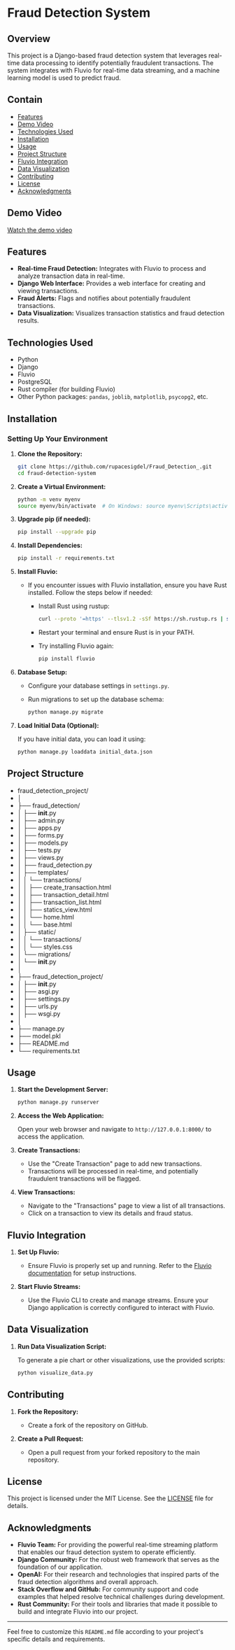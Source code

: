 # Fraud Detection System

## Overview

This project is a Django-based fraud detection system that leverages real-time data processing to identify potentially fraudulent transactions. The system integrates with Fluvio for real-time data streaming, and a machine learning model is used to predict fraud.

## Contain

- [Features](#features)
- [Demo Video](#demo-video)
- [Technologies Used](#technologies-used)
- [Installation](#installation)
- [Usage](#usage)
- [Project Structure](#project-structure)
- [Fluvio Integration](#fluvio-integration)
- [Data Visualization](#data-visualization)
- [Contributing](#contributing)
- [License](#license)
- [Acknowledgments](#acknowledgments)

## Demo Video
[Watch the demo video](https://github.com/rupacesigdel/)

## Features

- **Real-time Fraud Detection:** Integrates with Fluvio to process and analyze transaction data in real-time.
- **Django Web Interface:** Provides a web interface for creating and viewing transactions.
- **Fraud Alerts:** Flags and notifies about potentially fraudulent transactions.
- **Data Visualization:** Visualizes transaction statistics and fraud detection results.

## Technologies Used

- Python
- Django
- Fluvio
- PostgreSQL
- Rust compiler (for building Fluvio)
- Other Python packages: `pandas`, `joblib`, `matplotlib`, `psycopg2`, etc.

## Installation

### Setting Up Your Environment

1. **Clone the Repository:**

    ```bash
    git clone https://github.com/rupacesigdel/Fraud_Detection_.git
    cd fraud-detection-system
    ```

2. **Create a Virtual Environment:**

    ```bash
    python -m venv myenv
    source myenv/bin/activate  # On Windows: source myenv\Scripts\activate
    ```

3. **Upgrade pip (if needed):**

    ```bash
    pip install --upgrade pip
    ```

4. **Install Dependencies:**

    ```bash
    pip install -r requirements.txt
    ```

5. **Install Fluvio:**
   - If you encounter issues with Fluvio installation, ensure you have Rust installed. Follow the steps below if needed:
     - Install Rust using rustup:
       ```bash
       curl --proto '=https' --tlsv1.2 -sSf https://sh.rustup.rs | sh
       ```
     - Restart your terminal and ensure Rust is in your PATH.

     - Try installing Fluvio again:
       ```bash
       pip install fluvio
       ```

6. **Database Setup:**

    - Configure your database settings in `settings.py`.
    - Run migrations to set up the database schema:

      ```bash
      python manage.py migrate
      ```

7. **Load Initial Data (Optional):**

    If you have initial data, you can load it using:

    ```bash
    python manage.py loaddata initial_data.json
    ```

## Project Structure
- fraud_detection_project/
- │
- ├── fraud_detection/
- │   ├── __init__.py
- │   ├── admin.py
- │   ├── apps.py
- │   ├── forms.py
- │   ├── models.py
- │   ├── tests.py
- │   ├── views.py
- │   ├── fraud_detection.py
- │   ├── templates/
- │   │   └── transactions/
- │   │       ├── create_transaction.html
- │   │       ├── transaction_detail.html
- │   │       ├── transaction_list.html
- │   │       ├── statics_view.html
- │   │       └── home.html
- │   │   └── base.html
- │   ├── static/
- │   │   └── transactions/
- │   │       └── styles.css
- │   └── migrations/
- │       └── __init__.py
- │
- ├── fraud_detection_project/
- │   ├── __init__.py
- │   ├── asgi.py
- │   ├── settings.py
- │   ├── urls.py
- │   ├── wsgi.py
- │
- ├── manage.py
- ├── model.pkl
- ├── README.md
- └── requirements.txt



## Usage

1. **Start the Development Server:**

    ```bash
    python manage.py runserver
    ```

2. **Access the Web Application:**

    Open your web browser and navigate to `http://127.0.0.1:8000/` to access the application.

3. **Create Transactions:**

    - Use the "Create Transaction" page to add new transactions.
    - Transactions will be processed in real-time, and potentially fraudulent transactions will be flagged.

4. **View Transactions:**

    - Navigate to the "Transactions" page to view a list of all transactions.
    - Click on a transaction to view its details and fraud status.

## Fluvio Integration

1. **Set Up Fluvio:**

    - Ensure Fluvio is properly set up and running. Refer to the [Fluvio documentation](https://fluvio.io/docs/) for setup instructions.

2. **Start Fluvio Streams:**

    - Use the Fluvio CLI to create and manage streams. Ensure your Django application is correctly configured to interact with Fluvio.

## Data Visualization

1. **Run Data Visualization Script:**

    To generate a pie chart or other visualizations, use the provided scripts:

    ```bash
    python visualize_data.py
    ```

## Contributing

1. **Fork the Repository:**

    - Create a fork of the repository on GitHub.

2. **Create a Pull Request:**

    - Open a pull request from your forked repository to the main repository.

## License

This project is licensed under the MIT License. See the [LICENSE](LICENSE) file for details.

## Acknowledgments
- **Fluvio Team:** For providing the powerful real-time streaming platform that enables our fraud detection system to operate efficiently.
- **Django Community:** For the robust web framework that serves as the foundation of our application.
- **OpenAI:** For their research and technologies that inspired parts of the fraud detection algorithms and overall approach.
- **Stack Overflow and GitHub:** For community support and code examples that helped resolve technical challenges during development.
- **Rust Community:** For their tools and libraries that made it possible to build and integrate Fluvio into our project.

---

Feel free to customize this `README.md` file according to your project's specific details and requirements.

